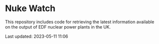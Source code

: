 # Nuke Watch

This repository includes code for retrieving the latest information available on the output of EDF nuclear power plants in the UK.

Last updated: 2023-05-11 11:06